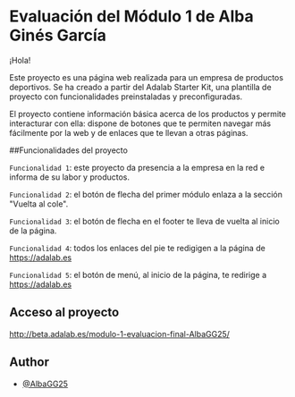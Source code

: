 # Evaluación del Módulo 1 de Alba Ginés García

¡Hola!

Este proyecto es una página web realizada para un empresa de productos deportivos. Se ha creado a partir del Adalab Starter Kit, una plantilla de proyecto con funcionalidades preinstaladas y preconfiguradas. 

El proyecto contiene información básica acerca de los productos y permite interacturar con ella: dispone de botones que te permiten navegar más fácilmente por la web y de enlaces que te llevan a otras páginas. 

##Funcionalidades del proyecto

`Funcionalidad 1`: este proyecto da presencia a la empresa en la red e informa de su labor y productos.

`Funcionalidad 2`: el botón de flecha del primer módulo enlaza a la sección "Vuelta al cole".

`Funcionalidad 3`: el botón de flecha en el footer te lleva de vuelta al inicio de la página.

`Funcionalidad 4`: todos los enlaces del pie te redigigen a la página de https://adalab.es

`Funcionalidad 5`: el botón de menú, al inicio de la página, te redirige a https://adalab.es


## Acceso al proyecto

http://beta.adalab.es/modulo-1-evaluacion-final-AlbaGG25/


## Author

- [@AlbaGG25](https://github.com/AlbaGG25)


